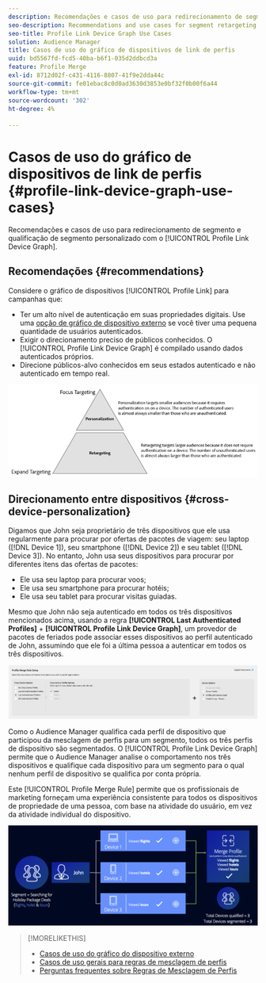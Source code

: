 ```yaml
---
description: Recomendações e casos de uso para redirecionamento de segmento e qualificação de segmento personalizado com o gráfico de dispositivos do Link de perfil.
seo-description: Recommendations and use cases for segment retargeting and personalized segment qualification with the Profile Link device graph.
seo-title: Profile Link Device Graph Use Cases
solution: Audience Manager
title: Casos de uso do gráfico de dispositivos de link de perfis
uuid: bd5567fd-fcd5-40ba-b6f1-035d2ddbcd3a
feature: Profile Merge
exl-id: 8712d02f-c431-4116-8807-41f9e2dda44c
source-git-commit: fe01ebac8c0d0ad3630d3853e0bf32f0b00f6a44
workflow-type: tm+mt
source-wordcount: '302'
ht-degree: 4%

---
```


# Casos de uso do gráfico de dispositivos de link de perfis {#profile-link-device-graph-use-cases}

Recomendações e casos de uso para redirecionamento de segmento e qualificação de segmento personalizado com o [!UICONTROL Profile Link Device Graph].

## Recomendações   {#recommendations}

Considere o gráfico de dispositivos [!UICONTROL Profile Link] para campanhas que:

* Ter um alto nível de autenticação em suas propriedades digitais. Use uma [opção de gráfico de dispositivo externo](merge-rule-definitions.md#device-options) se você tiver uma pequena quantidade de usuários autenticados.
* Exigir o direcionamento preciso de públicos conhecidos. O [!UICONTROL Profile Link Device Graph] é compilado usando dados autenticados próprios.
* Direcione públicos-alvo conhecidos em seus estados autenticado e não autenticado em tempo real.

![](assets/merge-rule-triangle2.png)

## Direcionamento entre dispositivos {#cross-device-personalization}

Digamos que John seja proprietário de três dispositivos que ele usa regularmente para procurar por ofertas de pacotes de viagem: seu laptop ([!DNL Device 1]), seu smartphone ([!DNL Device 2]) e seu tablet ([!DNL Device 3]). No entanto, John usa seus dispositivos para procurar por diferentes itens das ofertas de pacotes:

* Ele usa seu laptop para procurar voos;
* Ele usa seu smartphone para procurar hotéis;
* Ele usa seu tablet para procurar visitas guiadas.

Mesmo que John não seja autenticado em todos os três dispositivos mencionados acima, usando a regra **[!UICONTROL Last Authenticated Profiles]** + **[!UICONTROL Profile Link Device Graph]**, um provedor de pacotes de feriados pode associar esses dispositivos ao perfil autenticado de John, assumindo que ele foi a última pessoa a autenticar em todos os três dispositivos.

![último-gráfico-de-dispositivo](assets/last-device-graph.png)

Como o Audience Manager qualifica cada perfil de dispositivo que participou da mesclagem de perfis para um segmento, todos os três perfis de dispositivo são segmentados. O [!UICONTROL Profile Link Device Graph] permite que o Audience Manager analise o comportamento nos três dispositivos e qualifique cada dispositivo para um segmento para o qual nenhum perfil de dispositivo se qualifica por conta própria.

Este [!UICONTROL Profile Merge Rule] permite que os profissionais de marketing forneçam uma experiência consistente para todos os dispositivos de propriedade de uma pessoa, com base na atividade do usuário, em vez da atividade individual do dispositivo.

![personalização entre dispositivos](assets/cross-device-personalization.png)

>[!MORELIKETHIS]
>
>* [Casos de uso do gráfico do dispositivo externo](external-graph-use-cases.md)
>* [Casos de uso gerais para regras de mesclagem de perfis](merge-rule-targeting-options.md)
>* [Perguntas frequentes sobre Regras de Mesclagem de Perfis](../../faq/faq-profile-merge.md)
